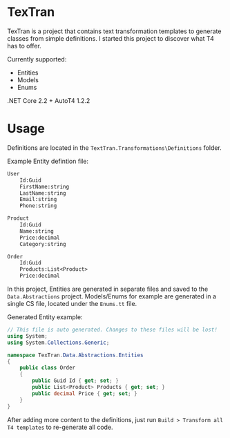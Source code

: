 # TexTran

TexTran is a project that contains text transformation templates to generate classes from simple definitions. I started this project to discover what T4 has to offer.

Currently supported: 
- Entities
- Models
- Enums

.NET Core 2.2 +
AutoT4 1.2.2

# Usage

Definitions are located in the `TextTran.Transformations\Definitions` folder.

Example Entity defintion file:

``` txt
User
	Id:Guid
	FirstName:string
	LastName:string
	Email:string
	Phone:string

Product
	Id:Guid
	Name:string
	Price:decimal
	Category:string

Order
	Id:Guid
	Products:List<Product>
	Price:decimal
```

In this project, Entities are generated in separate files and saved to the `Data.Abstractions` project. Models/Enums for example are generated in a single CS file, located under the `Enums.tt` file.

Generated Entity example:
``` csharp
// This file is auto generated. Changes to these files will be lost! 
using System;
using System.Collections.Generic;

namespace TexTran.Data.Abstractions.Entities
{
	public class Order
	{
		public Guid Id { get; set; }
		public List<Product> Products { get; set; }
		public decimal Price { get; set; }
	}
}
```
After adding more content to the definitions, just run `Build > Transform all T4 templates` to re-generate all code.
